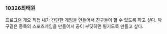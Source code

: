 ### 10326최태원

프로그램 개요
직접 내가 간단한 게임을 만들어서 친구들이 할 수 있도록 하고 싶다. 탁구같은 종목의 스포츠게임을 만들어서 공이 부딪히면 튕기도록 만들고 싶다.

